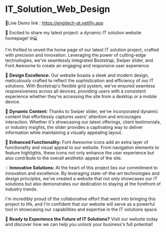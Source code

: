 # IT_Solution_Web_Design

🔗Live Demo link : https://engitech-at.netlify.app

🚀 Excited to share my latest project: a dynamic IT solution website homepage! 🌐💻

I'm thrilled to unveil the home page of our latest IT solution project, crafted with precision and innovation. Leveraging the power of cutting-edge technologies, we've seamlessly integrated Bootstrap, Swiper slider, and Font Awesome to create an engaging and responsive user experience.

🎨 **Design Excellence:** Our website boasts a sleek and modern design, meticulously crafted to reflect the sophistication and efficiency of our IT solutions. With Bootstrap's flexible grid system, we've ensured seamless responsiveness across all devices, providing users with a consistent experience whether they're accessing the site from a desktop or a mobile device.

🔄 **Dynamic Content:** Thanks to Swiper slider, we've incorporated dynamic content that effortlessly captures users' attention and encourages interaction. Whether it's showcasing our latest offerings, client testimonials, or industry insights, the slider provides a captivating way to deliver information while maintaining a visually appealing layout.

🌟 **Enhanced Functionality:** Font Awesome icons add an extra layer of functionality and visual appeal to our website. From navigation elements to feature highlights, these icons not only enhance the user experience but also contribute to the overall aesthetic appeal of the site.

💡 **Innovative Solutions:** At the heart of this project lies our commitment to innovation and excellence. By leveraging state-of-the-art technologies and design principles, we've created a website that not only showcases our IT solutions but also demonstrates our dedication to staying at the forefront of industry trends.

I'm incredibly proud of the collaborative effort that went into bringing this project to life, and I'm confident that our website will serve as a powerful tool in showcasing our capabilities and expertise in the IT solutions space.

🚀 **Ready to Experience the Future of IT Solutions?** Visit our website today and discover how we can help you unlock your business's full potential!




